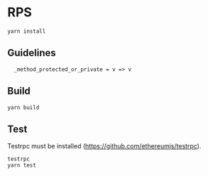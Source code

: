 RPS
===

```
yarn install
```

Guidelines
----------

```
  _method_protected_or_private = v => v
```

Build
----

```
yarn build
```

Test
----

Testrpc must be installed (https://github.com/ethereumjs/testrpc).

```
testrpc
yarn test
```
